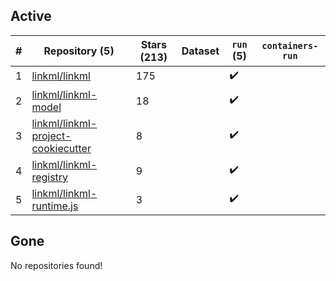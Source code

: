## Active
| # | Repository (5) | Stars (213) | Dataset | `run` (5) | `containers-run` |
| --- | --- | --- | --- | --- | --- |
| 1 | [linkml/linkml](https://github.com/linkml/linkml) | 175 |  | :heavy_check_mark: |  |
| 2 | [linkml/linkml-model](https://github.com/linkml/linkml-model) | 18 |  | :heavy_check_mark: |  |
| 3 | [linkml/linkml-project-cookiecutter](https://github.com/linkml/linkml-project-cookiecutter) | 8 |  | :heavy_check_mark: |  |
| 4 | [linkml/linkml-registry](https://github.com/linkml/linkml-registry) | 9 |  | :heavy_check_mark: |  |
| 5 | [linkml/linkml-runtime.js](https://github.com/linkml/linkml-runtime.js) | 3 |  | :heavy_check_mark: |  |

## Gone
No repositories found!
